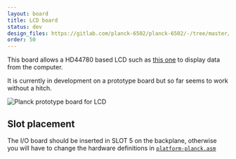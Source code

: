 ```yaml
---
layout: board
title: LCD board
status: dev
design_files: https://gitlab.com/planck-6502/planck-6502/-/tree/master/Hardware/lcd_board
order: 50
---
```



This board allows a HD44780 based LCD such as [this one](https://www.ebay.fr/itm/2004-20x4-Character-LCD-Display-Module-2004-LCD-Blue-Yellow-Blacklight-HD44780/264032858433?hash=item3d7995b141:g:7oAAAOSwTztb5q6k&mkcid=1&mkrid=709-53476-19255-0&siteid=71&campid=5338598798&toolid=11800&mkevt=1) to display data from the computer.

It is currently in development on a prototype board but so far seems to work without a hitch.

![Planck prototype board for LCD](/img/lcd_board.jpg)

## Slot placement

The I/O board should be inserted in SLOT 5 on the backplane, otherwise you will have to change the hardware definitions in [`platform-planck.asm`](https://gitlab.com/planck-6502/planck-6502/-/blob/master/Software/forth/platform/platform-planck.asm#L109)